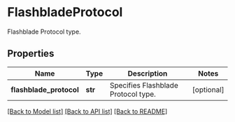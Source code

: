 # FlashbladeProtocol

Flashblade Protocol type.

## Properties
Name | Type | Description | Notes
------------ | ------------- | ------------- | -------------
**flashblade_protocol** | **str** | Specifies Flashblade Protocol type. | [optional] 

[[Back to Model list]](../README.md#documentation-for-models) [[Back to API list]](../README.md#documentation-for-api-endpoints) [[Back to README]](../README.md)


